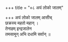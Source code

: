 +++
title = "०८ अयं लोको जालम्"

+++
अयं लोको जालम् आसीच्  
छक्रस्य महतो महान् ।  
तेनाहम् इन्द्रजालेन  
तमसामून् अभि दधामि सर्वान् ॥